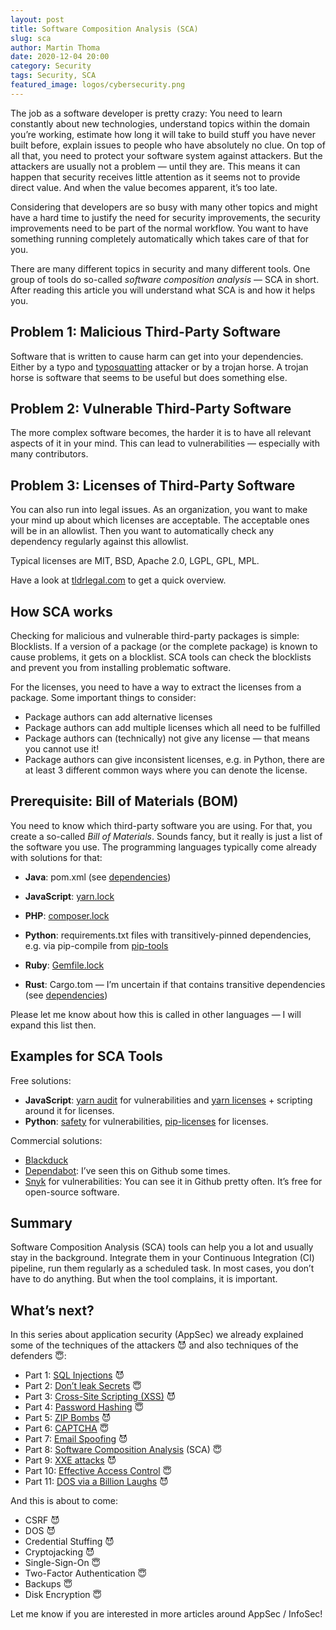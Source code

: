 ```yaml
---
layout: post
title: Software Composition Analysis (SCA)
slug: sca
author: Martin Thoma
date: 2020-12-04 20:00
category: Security
tags: Security, SCA
featured_image: logos/cybersecurity.png
---
```

The job as a software developer is pretty crazy: You need to learn constantly
about new technologies, understand topics within the domain you’re working,
estimate how long it will take to build stuff you have never built before,
explain issues to people who have absolutely no clue. On top of all that, you
need to protect your software system against attackers. But the attackers are
usually not a problem — until they are. This means it can happen that security
receives little attention as it seems not to provide direct value. And when the
value becomes apparent, it’s too late.

Considering that developers are so busy with many other topics and might have a
hard time to justify the need for security improvements, the security
improvements need to be part of the normal workflow. You want to have something
running completely automatically which takes care of that for you.

There are many different topics in security and many different tools. One group
of tools do so-called *software composition analysis* — SCA in short. After
reading this article you will understand what SCA is and how it helps you.

## Problem 1: Malicious Third-Party Software

Software that is written to cause harm can get into your dependencies. Either
by a typo and [typosquatting](https://en.wikipedia.org/wiki/Typosquatting)
attacker or by a trojan horse. A trojan horse is software that seems to be
useful but does something else.

## Problem 2: Vulnerable Third-Party Software

The more complex software becomes, the harder it is to have all relevant
aspects of it in your mind. This can lead to vulnerabilities — especially with
many contributors.

## Problem 3: Licenses of Third-Party Software

You can also run into legal issues. As an organization, you want to make your
mind up about which licenses are acceptable. The acceptable ones will be in an
allowlist. Then you want to automatically check any dependency regularly
against this allowlist.

Typical licenses are MIT, BSD, Apache 2.0, LGPL, GPL, MPL.

Have a look at [tldrlegal.com](https://tldrlegal.com/) to get a quick overview.

## How SCA works

Checking for malicious and vulnerable third-party packages is simple:
Blocklists. If a version of a package (or the complete package) is known to
cause problems, it gets on a blocklist. SCA tools can check the blocklists and
prevent you from installing problematic software.

For the licenses, you need to have a way to extract the licenses from a
package. Some important things to consider:

* Package authors can add alternative licenses
* Package authors can add multiple licenses which all need to be fulfilled
* Package authors can (technically) not give any license — that means you
  cannot use it!
* Package authors can give inconsistent licenses, e.g. in Python, there are at
  least 3 different common ways where you can denote the license.

## Prerequisite: Bill of Materials (BOM)

You need to know which third-party software you are using. For that, you create
a so-called *Bill of Materials*. Sounds fancy, but it really is just a list of
the software you use. The programming languages typically come already with
solutions for that:

* **Java**: pom.xml (see
  [dependencies](https://maven.apache.org/guides/introduction/introduction-to-dependency-mechanism.html))

* **JavaScript**: [yarn.lock](https://classic.yarnpkg.com/en/docs/yarn-lock/)
* **PHP**: [composer.lock](https://getcomposer.org/doc/02-libraries.md#lock-file)
* **Python**: requirements.txt files with transitively-pinned dependencies,
  e.g. via pip-compile from [pip-tools](https://pypi.org/project/pip-tools)
* **Ruby**: [Gemfile.lock](https://bundler.io/rationale.html)
* **Rust**: Cargo.tom — I’m uncertain if that contains transitive dependencies
  (see
  [dependencies](https://doc.rust-lang.org/cargo/reference/specifying-dependencies.html))

Please let me know about how this is called in other languages — I will expand
this list then.

## Examples for SCA Tools

Free solutions:

* **JavaScript**: [yarn audit](https://classic.yarnpkg.com/en/docs/cli/audit/)
  for vulnerabilities and [yarn
  licenses](https://classic.yarnpkg.com/en/docs/cli/licenses/) + scripting
  around it for licenses.
* **Python**: [safety](https://pypi.org/project/safety/) for vulnerabilities,
  [pip-licenses](https://pypi.org/project/pip-licenses/) for licenses.

Commercial solutions:

* [Blackduck](https://www.blackducksoftware.com/)
* [Dependabot](https://dependabot.com/): I’ve seen this on Github some times.
* [Snyk](https://snyk.io/product/open-source-security-management/) for
  vulnerabilities: You can see it in Github pretty often. It’s free for
  open-source software.

## Summary

Software Composition Analysis (SCA) tools can help you a lot and usually stay
in the background. Integrate them in your Continuous Integration (CI) pipeline,
run them regularly as a scheduled task. In most cases, you don’t have to do
anything. But when the tool complains, it is important.

## What’s next?

In this series about application security (AppSec) we already explained some of the techniques of the attackers 😈 and also techniques of the defenders 😇:

* Part 1: [SQL Injections](https://medium.com/faun/sql-injections-e8bc9a14c95) 😈
* Part 2: [Don’t leak Secrets](https://levelup.gitconnected.com/leaking-secrets-240a3484cb80) 😇
* Part 3: [Cross-Site Scripting (XSS)](https://levelup.gitconnected.com/cross-site-scripting-xss-fd374ce71b2f) 😈
* Part 4: [Password Hashing](https://levelup.gitconnected.com/password-hashing-eb3b97684636) 😇
* Part 5: [ZIP Bombs](https://medium.com/bugbountywriteup/zip-bombs-30337a1b0112) 😈
* Part 6: [CAPTCHA](https://medium.com/plain-and-simple/captcha-500991bd90a3) 😇
* Part 7: [Email Spoofing](https://medium.com/bugbountywriteup/email-spoofing-9da8d33406bf) 😈
* Part 8: [Software Composition Analysis](https://medium.com/python-in-plain-english/software-composition-analysis-sca-7e573214a98e) (SCA) 😇
* Part 9: [XXE attacks](https://medium.com/faun/xxe-attacks-750e91448e8f) 😈
* Part 10: [Effective Access Control](https://levelup.gitconnected.com/effective-access-control-331f883cb0ff) 😇
* Part 11: [DOS via a Billion Laughs](https://medium.com/bugbountywriteup/dos-via-a-billion-laughs-9a79be96e139) 😈

And this is about to come:

* CSRF 😈
* DOS 😈
* Credential Stuffing 😈
* Cryptojacking 😈
* Single-Sign-On 😇
* Two-Factor Authentication 😇
* Backups 😇
* Disk Encryption 😇

Let me know if you are interested in more articles around AppSec / InfoSec!
